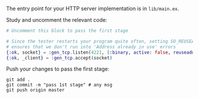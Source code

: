 The entry point for your HTTP server implementation is in `lib/main.ex`.

Study and uncomment the relevant code: 

```elixir
# Uncomment this block to pass the first stage

# Since the tester restarts your program quite often, setting SO_REUSEADDR
# ensures that we don't run into 'Address already in use' errors
{:ok, socket} = :gen_tcp.listen(4221, [:binary, active: false, reuseaddr: true])
{:ok, _client} = :gen_tcp.accept(socket)
```

Push your changes to pass the first stage:

```
git add .
git commit -m "pass 1st stage" # any msg
git push origin master
```
